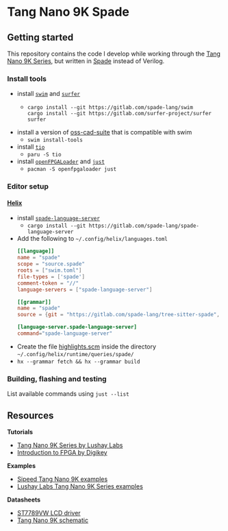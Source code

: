 # Tang Nano 9K Spade

## Getting started

This repository contains the code I develop while working through the [Tang Nano 9K Series](https://learn.lushaylabs.com/tang-nano-series/), but written in [Spade](https://spade-lang.org/) instead of Verilog.

### Install tools
- install [`swim`](https://gitlab.com/spade-lang/swim) and [`surfer`](https://gitlab.com/surfer-project/surfer)
  - ```
    cargo install --git https://gitlab.com/spade-lang/swim
    cargo install --git https://gitlab.com/surfer-project/surfer surfer
    ```
- install a version of [oss-cad-suite](https://github.com/YosysHQ/oss-cad-suite-build) that is compatible with swim
  - `swim install-tools`
- install [`tio`](https://github.com/tio/tio)
  - `paru -S tio`
- install [`openFPGALoader`](https://github.com/trabucayre/openFPGALoader) and [`just`](https://github.com/casey/just)
  - `pacman -S openfpgaloader just`

### Editor setup
#### [Helix](https://helix-editor.com/)
- install [`spade-language-server`](https://gitlab.com/spade-lang/spade-language-server)
  - `cargo install --git https://gitlab.com/spade-lang/spade-language-server`
- Add the following to `~/.config/helix/languages.toml`
    ```toml
    [[language]]
    name = "spade"
    scope = "source.spade"
    roots = ["swim.toml"]
    file-types = ['spade']
    comment-token = "//"
    language-servers = ["spade-language-server"]

    [[grammar]]
    name = "spade"
    source = {git = "https://gitlab.com/spade-lang/tree-sitter-spade", rev = "977dbc6ec98d409374a990e7a3b1fdb33a3459aa"}
    
    [language-server.spade-language-server]
    command="spade-language-server"
    ```
- Create the file [highlights.scm](https://gitlab.com/spade-lang/spade-vim/-/blob/master/queries/spade/highlights.scm) inside the directory `~/.config/helix/runtime/queries/spade/`
- `hx --grammar fetch && hx --grammar build`

### Building, flashing and testing

List available commands using `just --list`

## Resources

**Tutorials**

- [Tang Nano 9K Series by Lushay Labs](https://learn.lushaylabs.com/tang-nano-series/)
- [Introduction to FPGA by Digikey](https://www.youtube.com/watch?v=lLg1AgA2Xoo&list=PLEBQazB0HUyT1WmMONxRZn9NmQ_9CIKhb&index=2)

**Examples**

- [Sipeed Tang Nano 9K examples](https://github.com/sipeed/TangNano-9K-example)
- [Lushay Labs Tang Nano 9K Series examples](https://github.com/lushaylabs/tangnano9k-series-examples)

**Datasheets**

- [ST7789VW LCD driver](http://www.lcdwiki.com/res/MSP1141/ST7789VW_datasheet.pdf)
- [Tang Nano 9K schematic](https://learn.lushaylabs.com/content/files/2022/08/Tang_Nano_9K_3672_schematic.pdf)
